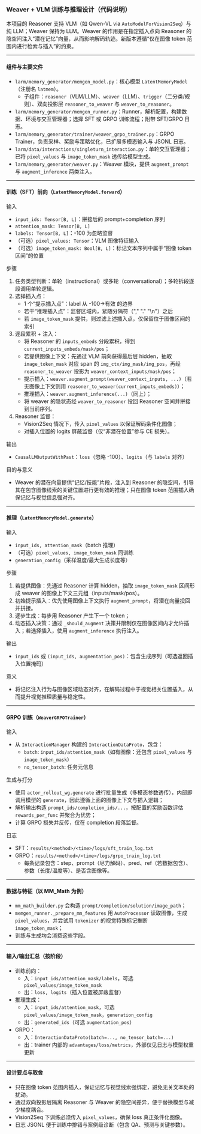 ### Weaver + VLM 训练与推理设计（代码说明）

本项目的 Reasoner 支持 VLM（如 Qwen-VL via `AutoModelForVision2Seq`）与纯 LLM；Weaver 保持为 LLM。Weaver 的作用是在指定插入点向 Reasoner 的隐空间注入“潜在记忆”向量，从而影响解码轨迹。新版本遵循“仅在图像 token 范围内进行检索与插入”的约束。

---

#### 组件与主要文件
- `larm/memory_generator/memgen_model.py`：核心模型 `LatentMemoryModel`（注册名 `latmem`）。
  - 子组件：`reasoner`（VLM/LLM）、`weaver`（LLM）、`trigger`（二分类/规则）、双向投影层 `reasoner_to_weaver` 与 `weaver_to_reasoner`。
- `larm/memory_generator/memgen_runner.py`：Runner，解析配置，构建数据、环境与交互管理器；选择 SFT 或 GRPO 训练流程；附带 SFT/GRPO 日志。
- `larm/memory_generator/trainer/weaver_grpo_trainer.py`：GRPO Trainer，负责采样、奖励与策略优化，已扩展多模态输入与 JSONL 日志。
- `larm/data/interactions/singleturn_interaction.py`：单轮交互管理器；已将 `pixel_values` 与 `image_token_mask` 透传给模型生成。
- `larm/memory_generator/weaver.py`：Weaver 模块，提供 `augment_prompt` 与 `augment_inference` 两类注入。

---

#### 训练（SFT）前向（`LatentMemoryModel.forward`）
输入
- `input_ids: Tensor[B, L]`：拼接后的 prompt+completion 序列
- `attention_mask: Tensor[B, L]`
- `labels: Tensor[B, L]`：-100 为忽略监督
- （可选）`pixel_values: Tensor`：VLM 图像特征输入
- （可选）`image_token_mask: Bool[B, L]`：标记文本序列中属于“图像 token 区间”的位置

步骤
1) 任务类型判断：单轮（instructional）或多轮（conversational）；多轮拆段逐段调用单轮逻辑。
2) 选择插入点：
   - 1 个“提示插入点”：label 从 -100→有效 的边界
   - 若干“推理插入点”：监督区域内，紧随分隔符（"," "." "\n"）之后
   - 若 `image_token_mask` 提供，则过滤上述插入点，仅保留位于图像区间的索引
3) 逐段累积 + 注入：
   - 将 Reasoner 的 `inputs_embeds` 分段累积，得到 `current_inputs_embeds/mask/pos`；
   - 若提供图像上下文：先通过 VLM 前向获得最后层 hidden，抽取 `image_token_mask` 对应 span 的 `img_ctx/img_mask/img_pos`，再经 `reasoner_to_weaver` 投影为 `weaver_context_inputs/mask/pos`；
   - 提示插入：`weaver.augment_prompt(weaver_context_inputs, ...)`（若无图像上下文则用 `reasoner_to_weaver(current_inputs_embeds)`）；
   - 推理插入：`weaver.augment_inference(...)`（同上）；
   - 将 weaver 的隐状态经 `weaver_to_reasoner` 投回 Reasoner 空间并拼接到当前序列。
4) Reasoner 监督：
   - Vision2Seq 情况下，传入 `pixel_values` 以保证解码条件化图像；
   - 对插入位置的 logits 屏蔽监督（仅“非潜在位置”参与 CE 损失）。

输出
- `CausalLMOutputWithPast`：`loss`（忽略 -100）、`logits`（与 `labels` 对齐）

目的与意义
- Weaver 的潜在向量提供“记忆/技能”片段，注入到 Reasoner 的隐空间，引导其在包含图像线索的关键位置进行更有效的推理；只在图像 token 范围插入确保记忆与视觉信息强对齐。

---

#### 推理（`LatentMemoryModel.generate`）
输入
- `input_ids, attention_mask`（batch 推理）
- （可选）`pixel_values, image_token_mask` 同训练
- `generation_config`（采样温度/最大生成长度等）

步骤
1) 若提供图像：先通过 Reasoner 计算 hidden，抽取 `image_token_mask` 区间形成 weaver 的图像上下文三元组（inputs/mask/pos）。
2) 初始提示插入：优先使用图像上下文执行 `augment_prompt`，将潜在向量投回并拼接。
3) 逐步生成：每步用 Reasoner 产生下一个 token；
4) 动态插入决策：通过 `_should_augment` 决策并限制仅在图像区间内才允许插入；若选择插入，使用 `augment_inference` 执行注入。

输出
- `input_ids` 或 `(input_ids, augmentation_pos)`：包含生成序列（可选返回插入位置掩码）

意义
- 将记忆注入行为与图像区域动态对齐，在解码过程中于视觉相关位置插入，从而提升视觉推理质量与稳定性。

---

#### GRPO 训练（`WeaverGRPOTrainer`）
输入
- 从 `InteractionManager` 构建的 `InteractionDataProto`，包含：
  - `batch`: `input_ids/attention_mask`（如有图像：还包含 `pixel_values` 与 `image_token_mask`）
  - `no_tensor_batch`: 任务元信息

生成与打分
- 使用 `actor_rollout_wg.generate` 进行批量生成（多模态参数透传），内部即调用模型的 `generate`，因此遵循上面的图像上下文与插入逻辑；
- 解析输出构造 `prompt_ids/completion_ids/...`，按配置的奖励函数评估 `rewards_per_func` 并聚合为优势；
- 计算 GRPO 损失并反传，仅在 completion 段落监督。

日志
- SFT：`results/<method>/<time>/logs/sft_train_log.txt`
- GRPO：`results/<method>/<time>/logs/grpo_train_log.txt`
  - 每条记录包含：step、prompt（尽力解码）、pred、ref（若数据包含）、参数（长度/温度等）、是否含图像等。

---

#### 数据与特征（以 MM_Math 为例）
- `mm_math_builder.py` 会构造 `prompt/completion/solution/image_path`；
- `memgen_runner._prepare_mm_features` 用 `AutoProcessor` 读取图像，生成 `pixel_values`，并尝试用 `tokenizer` 的视觉特殊标记推断 `image_token_mask`；
- 训练与生成均会消费这些字段。

---

#### 输入/输出汇总（按阶段）
- 训练前向：
  - 入：`input_ids/attention_mask/labels`，可选 `pixel_values/image_token_mask`
  - 出：`loss, logits`（插入位置被屏蔽监督）
- 推理生成：
  - 入：`input_ids/attention_mask`，可选 `pixel_values/image_token_mask`，`generation_config`
  - 出：`generated_ids`（可选 `augmentation_pos`）
- GRPO：
  - 入：`InteractionDataProto(batch=..., no_tensor_batch=...)`
  - 出：trainer 内部的 `advantages/loss/metrics`，外部仅见日志与模型权重更新

---

#### 设计要点与取舍
- 只在图像 token 范围内插入，保证记忆与视觉线索强绑定，避免无关文本处的扰动。
- 通过双向投影层隔离 Reasoner 与 Weaver 的隐空间差异，便于替换模型与减少梯度耦合。
- Vision2Seq 下训练必须传入 `pixel_values`，确保 loss 真正条件化图像。
- 日志 JSONL 便于训练中排错与案例级诊断（包含 QA、预测与关键参数）。


